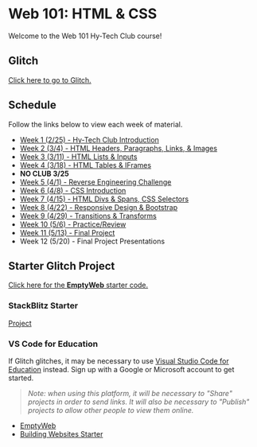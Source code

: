 # Web 101: HTML & CSS
Welcome to the Web 101 Hy-Tech Club course!

## Glitch
[Click here to go to Glitch.](https://glitch.com/)

## Schedule
Follow the links below to view each week of material.

- [Week 1 (2/25) - Hy-Tech Club Introduction](Week01/StudentDesc.md)
- [Week 2 (3/4) - HTML Headers, Paragraphs, Links, & Images](Week02/StudentDesc.md)
- [Week 3 (3/11) - HTML Lists & Inputs](Week03/StudentDesc.md)
- [Week 4 (3/18) - HTML Tables & IFrames](Week04/StudentDesc.md)
- **NO CLUB 3/25**
- [Week 5 (4/1) - Reverse Engineering Challenge](Week05/StudentDesc.md)
- [Week 6 (4/8) - CSS Introduction](Week06/StudentDesc.md)
- [Week 7 (4/15) - HTML Divs & Spans, CSS Selectors](Week07/StudentDesc.md)
- [Week 8 (4/22) - Responsive Design & Bootstrap](Week08/StudentDesc.md)
- [Week 9 (4/29) - Transitions & Transforms](Week09/StudentDesc.md)
- [Week 10 (5/6) - Practice/Review](Week10/StudentDesc.md)
- [Week 11 (5/13) - Final Project](Week11/StudentDesc.md)
- Week 12 (5/20) - Final Project Presentations

## Starter Glitch Project
[Click here for the **EmptyWeb** starter code.](https://glitch.com/edit/#!/remix/emptyweb101)

### StackBlitz Starter
[Project](https://stackblitz.com/edit/web-platform-fgwsf5bn?file=index.html)

### VS Code for Education
If Glitch glitches, it may be necessary to use [Visual Studio Code for Education](https://vscodeedu.com/) instead. Sign up with a Google or Microsoft account to get started.

>_Note: when using this platform, it will be necessary to "Share" projects in order to send links. It will also be necessary to "Publish" projects to allow other people to view them online._

- [EmptyWeb](https://vscodeedu.com/fIutwSTikdAllE0aICni)
- [Building Websites Starter](https://vscodeedu.com/SgjpVh58kJVhmomkD0iK)
